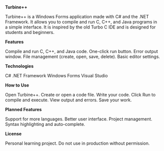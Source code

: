 **Turbine++**

Turbine++ is a Windows Forms application made with C# and the .NET Framework.
It allows you to compile and run C, C++, and Java programs in a simple interface.
It is inspired by the old Turbo C IDE and is designed for students and beginners.

**Features**

Compile and run C, C++, and Java code.
One-click run button.
Error output window.
File management (create, open, save, delete).
Basic editor settings.

**Technologies**

C#
.NET Framework
Windows Forms
Visual Studio

**How to Use**

Open Turbine++.
Create or open a code file.
Write your code.
Click Run to compile and execute.
View output and errors.
Save your work.

**Planned Features**

Support for more languages.
Better user interface.
Project management.
Syntax highlighting and auto-complete.

**License**

Personal learning project.
Do not use in production without permission.
